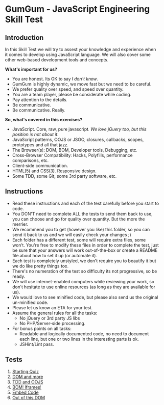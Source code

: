 GumGum - JavaScript Engineering Skill Test
==========================================

Introduction
------------

In this Skill Test we will try to assest your knowledge and experience when it comes to develop
using JavaScript language.
We will also cover some other web-based development tools and concepts.

**What's important for us?**

- You are honest. Its OK to say _I don't know_.
- GumGum is highly dynamic, we move fast but we need to be careful.
- We prefer quality over speed, and speed over quantity.
- You are a team player, please be considerate while coding.
- Pay attention to the details.
- Be communicative.
- Be communicative. Really.

**So, what's covered in this exercises?**

- JavaScript. Core, raw, pure javascript. _We love jQuery too, but this position is not about it_.
- JavaScript patterns, OOJS or JSOO, closures, callbacks, scopes, prototypes and all that jazz.
- The Browser(s): DOM, BOM, Developer tools, Debugging, etc.
- Cross-Browser Compatibility: Hacks, Polyfills, performance comparisons, etc.
- Client-side communication.
- HTML(5) and CSS(3). Responsive design.
- Some TDD, some Git, some 3rd party software, etc.

Instructions
------------

- Read these instructions and each of the test carefully before you start to code.
- You DON'T need to complete ALL the tests to send them back to use, you can choose and go for quality over quantity. But the more the merrier.
- We recommend you to get (however you like) this folder, so you can send it back to us and we will easily check your changes ;)
- Each folder has a different test, some will require extra files, some won't. You're free to modify these files in order to complete the test, just be sure that your answers will work out-of-the-box or create a README file about how to set it up (or automate it).
- Each test is completely unstyled, we don't require you to beautify it but we do like pretty things too.
- There's no numeration of the test so difficulty its not progressive, so be ready.
- We will use internet-enabled computers while reviewing your work, so don't hesitate to use online resources (as long as they are available for us).
- We would love to see minified code, but please also send us the original un-minified code.
- Please let us know an ETA for your test.
- Assume the general rules for all the tasks:
    + No jQuery or 3rd party JS libs
    + No PHP/Server-side processing.
- For bonus points on all tasks:
    + Readable and logically documented code, no need to document each line, but one or two lines in the interesting parts is ok.
    + JSHint/Lint pass.

Tests
-----

1. [Starting Quiz](./quiz)
2. [DOM and more](./polyfill)
3. [TDD and OOJS](./tdd)
4. [BOM! Iframes!](./iframe)
5. [Embed Code](./embed)
6. [Out of this DOM](./comm)
